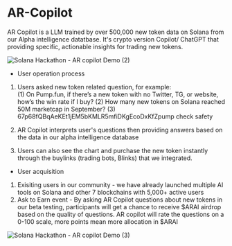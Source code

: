 # AR-Copilot
AR Copilot is a LLM trained by over 500,000 new token data on Solana from our Alpha intelligence datatbase. 
It's crypto version Copilot/ ChatGPT that providing specific, actionable insights for trading new tokens. 

![Solana Hackathon - AR copilot Demo (2)](https://github.com/user-attachments/assets/38443dd1-5d85-4d55-9185-52f7c8754cfc)


- User operation process
 1. Users asked new token related question, for example:  
(1) On Pump.fun, if there’s a new token with no Twitter, TG, or website, how’s the win rate if I buy?
(2) How many new tokens on Solana reached 50M marketcap in September?
(3) 67p68fQBqAeKEt1jEM5bKMLR5mfiDKgEcoDxKfZpump check safety


3. AR Copilot interprets user's questions then providing answers based on the data in our alpha intelligence database
   
4. Users can also see the chart and purchase the new token instantly through the buylinks (trading bots, Blinks) that we integrated. 





- User acquisition

1. Exisiting users in our community - we have already launched multiple AI tools on Solana and other 7 blockchains with 5,000+ active users 
2. Ask to Earn event - By asking AR Copilot questions about new tokens in our beta testing, participants will get a chance to receive $ARAI airdrop based on the quality of questions. AR copilot will rate the questions on a 0-100 scale, more points mean more allocation in $ARAI


![Solana Hackathon - AR copilot Demo (3)](https://github.com/user-attachments/assets/4886fb2e-0f1b-4ee7-aece-4028226f1ef2)
